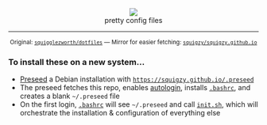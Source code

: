 <div align=center>
  <img src='https://user-images.githubusercontent.com/20311086/184478726-37ad298d-eea1-4340-8175-4462f62e6a68.png' />
  <br>
  pretty config files
  <hr>

<sup>Original: <a href="https://github.com/squigglezworth/dotfiles"><code>squigglezworth/dotfiles</code></a> — Mirror for easier fetching: <a href='https://github.com/squigzy/squigzy.github.io/'><code>squigzy/squigzy.github.io</code></a></sup>
</div>
<h3>To install these on a new system...</h3>

- <a href="https://wiki.debian.org/DebianInstaller/Preseed">Preseed</a> a Debian installation with <a href='https://squigzy.github.io/.preseed'>`https://squigzy.github.io/.preseed`</a><br>
- The preseed fetches this repo, enables <a href="systemd/autologin.conf">autologin</a>, installs <a href='bash/bashrc'>`.bashrc`</a>, and creates a blank `~/.preseed` file<br>
- On the first login, <a href='bash/bashrc'>`.bashrc`</a> will see `~/.preseed` and call <a href='.setup/init.sh'>`init.sh`</a>, which will orchestrate the installation & configuration of everything else<br>
